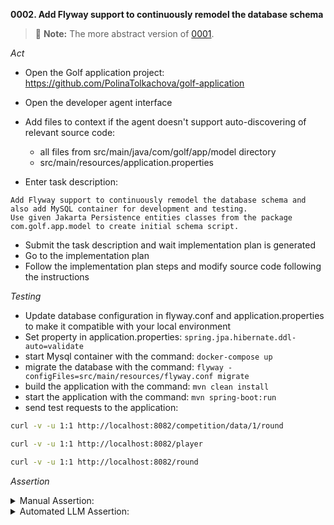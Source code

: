 **0002. Add Flyway support to continuously remodel the database schema**

> :memo: **Note:** The more abstract version of [0001](../0001).

*Act*

- Open the Golf application project:
https://github.com/PolinaTolkachova/golf-application

- Open the developer agent interface
- Add files to context if the agent doesn't support auto-discovering of relevant source code:
    - all files from src/main/java/com/golf/app/model directory
    - src/main/resources/application.properties
- Enter task description:

```
Add Flyway support to continuously remodel the database schema and also add MySQL container for development and testing.
Use given Jakarta Persistence entities classes from the package com.golf.app.model to create initial schema script.
```

- Submit the task description and wait implementation plan is generated
- Go to the implementation plan
- Follow the implementation plan steps and modify source code following the instructions

*Testing*

- Update database configuration in flyway.conf and application.properties to make it compatible with your local environment
- Set property in application.properties: `spring.jpa.hibernate.ddl-auto=validate`
- start Mysql container with the command: `docker-compose up`
- migrate the database with the command: `flyway -configFiles=src/main/resources/flyway.conf migrate`
- build the application with the command: `mvn clean install`
- start the application with the command: `mvn spring-boot:run`
- send test requests to the application:

```bash
curl -v -u 1:1 http://localhost:8082/competition/data/1/round

curl -v -u 1:1 http://localhost:8082/player

curl -v -u 1:1 http://localhost:8082/round
```

*Assertion*

<details>
<summary>Manual Assertion:</summary>

- assert that DB initialization migration script is created. Sample script name: src/main/resources/db/migration/V1__Initial_Schema.sql
- assert that DB initialization script contains correct table definitions for all entities.
- assert that src/main/resources/flyway.conf is created. Sample:

```properties
# flyway.conf

flyway.url=jdbc:mysql://localhost:3306/golf_app?allowPublicKeyRetrieval
flyway.user=root
flyway.password=yourpassword
flyway.schemas=public
flyway.locations=filesystem:src/main/resources/db/migration
```

- assert that docker-compose.yml file is created

```
version: '3.8'

services:
  mysql:
    image: mysql:8.0
    container_name: golf_mysql
    environment:
      MYSQL_ROOT_PASSWORD: rootpassword
      MYSQL_DATABASE: golf_db
    ports:
      - "3306:3306"
    volumes:
      - mysql_data:/var/lib/mysql

volumes:
  mysql_data:
```

- make sure the Mysql container has started without errors
- make sure the application has been built without errors
- make sure the application has started, no errors are reported in log
- make sure the application responds to the test requests without server error (500–599)

</details>

<details>
<summary>Automated LLM Assertion:</summary>

Make evaluation following steps described in [auto-llm-eval README](../auto-llm-eval/README.md).

The following manual steps are required before running the evaluation (see [template](../auto-llm-eval/manual-output-include-template.md) ):
- Add output of `docker-compose up` to output.md.
- Add output of Flyway migration to output.md.
- Add output of `mvn clean install` to output.md.
- Add output of `mvn spring-boot:run` to output.md.
- Add output of the test requests to output.md.

</details>
